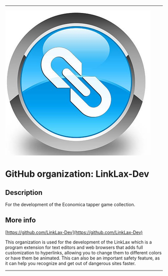 
***

![HyperlinkIconGlossy1.jpeg failed to load. The file may be missing or corrupt. Check the file path for errors first.](/AdditionalInfo/1/LinkLax-Dev/HyperlinkIconGlossy1.jpeg)

# GitHub organization: LinkLax-Dev

## Description

For the development of the Economica tapper game collection.

## More info

[https://github.com/LinkLax-Dev](https://github.com/LinkLax-Dev)

This organization is used for the development of the LinkLax which is a program extension for text editors and web browsers that adds full customization to hyperlinks, allowing you to change them to different colors or have them be animated. This can also be an important safety feature, as it can help you recognize and get out of dangerous sites faster. 
***
